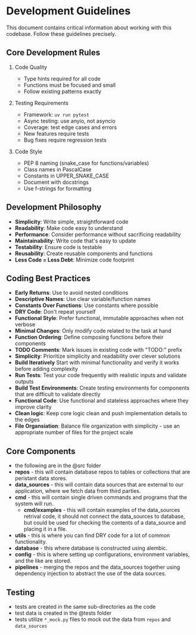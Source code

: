 # Development Guidelines

This document contains critical information about working with this codebase. Follow these guidelines precisely.

## Core Development Rules

1. Code Quality
   - Type hints required for all code
   - Functions must be focused and small
   - Follow existing patterns exactly

2. Testing Requirements
   - Framework: `uv run pytest`
   - Async testing: use anyio, not asyncio
   - Coverage: test edge cases and errors
   - New features require tests
   - Bug fixes require regression tests

3. Code Style
    - PEP 8 naming (snake_case for functions/variables)
    - Class names in PascalCase
    - Constants in UPPER_SNAKE_CASE
    - Document with docstrings
    - Use f-strings for formatting

## Development Philosophy

- **Simplicity**: Write simple, straightforward code
- **Readability**: Make code easy to understand
- **Performance**: Consider performance without sacrificing readability
- **Maintainability**: Write code that's easy to update
- **Testability**: Ensure code is testable
- **Reusability**: Create reusable components and functions
- **Less Code = Less Debt**: Minimize code footprint

## Coding Best Practices

- **Early Returns**: Use to avoid nested conditions
- **Descriptive Names**: Use clear variable/function names
- **Constants Over Functions**: Use constants where possible
- **DRY Code**: Don't repeat yourself
- **Functional Style**: Prefer functional, immutable approaches when not verbose
- **Minimal Changes**: Only modify code related to the task at hand
- **Function Ordering**: Define composing functions before their components
- **TODO Comments**: Mark issues in existing code with "TODO:" prefix
- **Simplicity**: Prioritize simplicity and readability over clever solutions
- **Build Iteratively** Start with minimal functionality and verify it works before adding complexity
- **Run Tests**: Test your code frequently with realistic inputs and validate outputs
- **Build Test Environments**: Create testing environments for components that are difficult to validate directly
- **Functional Code**: Use functional and stateless approaches where they improve clarity
- **Clean logic**: Keep core logic clean and push implementation details to the edges
- **File Organsiation**: Balance file organization with simplicity - use an appropriate number of files for the project scale

## Core Components 

- the following are in the @src folder
- **repos** - this will contain database repos to tables or collections that are peristant data stores.
- **data_sources** - this will contain data sources that are external to our application, where we fetch data from third parties.
- **cmd** - this will contain single driven commands and programs that the system will run.
   - **cmd/examples** - this will contain examples of the data_sources retrival code, it should not connect the data_sources to database, but could be used for checking the contents of a data_source and placing it in a file.
- **utils** - this is where you can find DRY code for a lot of common functionality.
- **database** - this where database is constructed using alembic.
- **config** - this is where setting up configurations, environment variables, and the like are stored.
- **pipelines** - merging the repos and the data_sources together using dependency injection to abstract the use of the data sources.

## Testing
- tests are created in the same sub-directories as the code
- test data is created in the @tests folder
- tests utilize `*_mock.py` files to mock out the data from `repos` and `data_sources`


